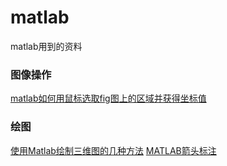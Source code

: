 # matlab
matlab用到的资料  
### 图像操作  
[matlab如何用鼠标选取fig图上的区域并获得坐标值](matlab如何用鼠标选取fig图上的区域并获得坐标值)  
### 绘图  
[使用Matlab绘制三维图的几种方法](http://blog.csdn.net/lg1259156776/article/details/47761293)
[MATLAB箭头标注](https://zhidao.baidu.com/question/575564618.html)
